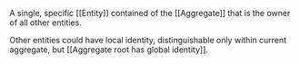 A single, specific [[Entity]] contained of the [[Aggregate]] that is the owner of all other entities. 

Other entities could have local identity, distinguishable only within current aggregate, but [[Aggregate root has global identity]].
